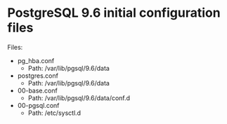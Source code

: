 # PostgreSQL 9.6 initial configuration files

Files:

- pg_hba.conf
	- Path: /var/lib/pgsql/9.6/data
- postgres.conf
	- Path: /var/lib/pgsql/9.6/data
- 00-base.conf
	- Path: /var/lib/pgsql/9.6/data/conf.d
- 00-pgsql.conf
	- Path: /etc/sysctl.d